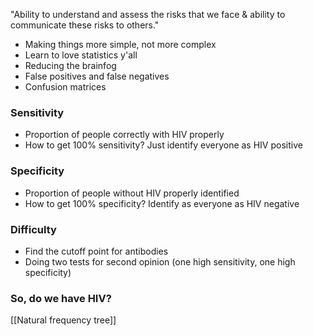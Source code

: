 "Ability to understand and assess the risks that we face & ability to communicate these risks to others."


- Making things more simple, not more complex
- Learn to love statistics y'all
- Reducing the brainfog
- False positives and false negatives 
- Confusion matrices


### Sensitivity
- Proportion of people correctly with HIV properly 
- How to get 100% sensitivity? Just identify everyone as HIV positive

### Specificity
- Proportion of people without HIV properly identified
- How to get 100% specificity? Identify as everyone as HIV negative

### Difficulty
- Find the cutoff point for antibodies
- Doing two tests for second opinion (one high sensitivity, one high specificity)

### So, do we have HIV?
[[Natural frequency tree]]
